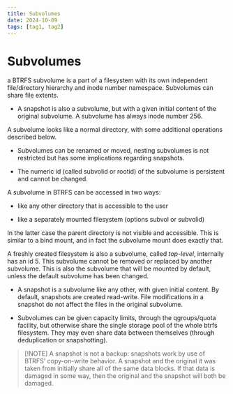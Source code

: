 ```yaml
---
title: Subvolumes
date: 2024-10-09
tags: [tag1, tag2]
---
```


# Subvolumes

a BTRFS subvolume is a part of a filesystem with its own independent
file/directory hierarchy and inode number namespace. Subvolumes can share file
extents.

- A snapshot is also a subvolume, but with a given initial content of the
  original subvolume. A subvolume has always inode number 256.

A subvolume looks like a normal directory, with some additional operations
described below.

- Subvolumes can be renamed or moved, nesting subvolumes is not restricted but
  has some implications regarding snapshots.

- The numeric id (called subvolid or rootid) of the subvolume is persistent and
  cannot be changed.

A subvolume in BTRFS can be accessed in two ways:

- like any other directory that is accessible to the user

- like a separately mounted filesystem (options subvol or subvolid)

In the latter case the parent directory is not visible and accessible. This is
similar to a bind mount, and in fact the subvolume mount does exactly that.

A freshly created filesystem is also a subvolume, called _top-level_, internally
has an id 5. This subvolume cannot be removed or replaced by another subvolume.
This is also the subvolume that will be mounted by default, unless the default
subvolume has been changed.

- A snapshot is a subvolume like any other, with given initial content. By
  default, snapshots are created read-write. File modifications in a snapshot do
  not affect the files in the original subvolume.

- Subvolumes can be given capacity limits, through the qgroups/quota facility,
  but otherwise share the single storage pool of the whole btrfs filesystem. They
  may even share data between themselves (through deduplication or snapshotting).

> [!NOTE] A snapshot is not a backup: snapshots work by use of BTRFS'
> copy-on-write behavior. A snapshot and the original it was taken from
> initially share all of the same data blocks. If that data is damaged in some
> way, then the original and the snapshot will both be damaged.
